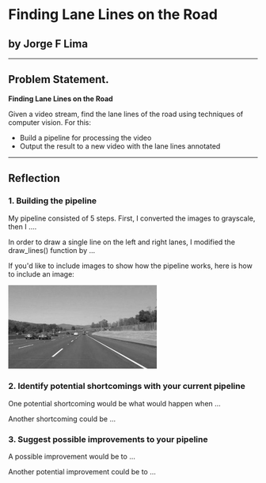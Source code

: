 # Finding Lane Lines on the Road

## by Jorge F Lima

---
## Problem Statement.


**Finding Lane Lines on the Road**

Given a video stream, find the lane lines of the road 
using techniques of computer vision. 
For this:
* Build a pipeline for processing the video
* Output the result to a new video with the lane lines annotated


[//]: # (Image References)

[image1]: ./examples/grayscale.jpg "Grayscale"

---

## Reflection

### 1. Building the pipeline

My pipeline consisted of 5 steps. First, I converted the images to grayscale, then I .... 

In order to draw a single line on the left and right lanes, I modified the draw_lines() function by ...

If you'd like to include images to show how the pipeline works, here is how to include an image: 

![alt text][image1]


### 2. Identify potential shortcomings with your current pipeline


One potential shortcoming would be what would happen when ... 

Another shortcoming could be ...


### 3. Suggest possible improvements to your pipeline

A possible improvement would be to ...

Another potential improvement could be to ...
